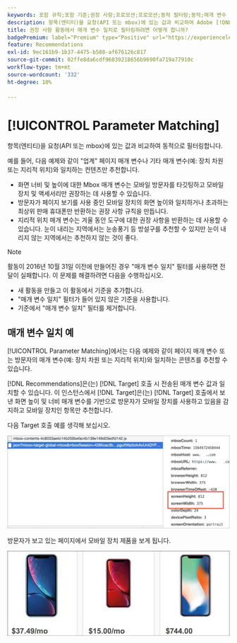 ```yaml
---
keywords: 포함 규칙;포함 기준;권장 사항;프로모션;프로모션;동적 필터링;동적;매개 변수 일치
description: 항목(엔티티)을 요청(API 또는 mbox)에 있는 값과 비교하여 Adobe [!DNL Target] Recommendations에서 동적으로 필터링하는 방법을 알아봅니다.
title: 권장 사항 활동에서 매개 변수 일치로 필터링하려면 어떻게 합니까?
badgePremium: label="Premium" type="Positive" url="https://experienceleague.adobe.com/docs/target/using/introduction/intro.html?lang=ko#premium newtab=true" tooltip="Target Premium에 포함된 내용을 확인합니다."
feature: Recommendations
exl-id: 9ec161b9-1b37-4475-b508-af676126c817
source-git-commit: 02ffe8da6cdf96039218656b9690fa719a77910c
workflow-type: tm+mt
source-wordcount: '332'
ht-degree: 10%

---
```


# [!UICONTROL Parameter Matching]

항목(엔티티)을 요청(API 또는 mbox)에 있는 값과 비교하여 동적으로 필터링합니다.

예를 들어, 다음 예제와 같이 &quot;업계&quot; 페이지 매개 변수나 기타 매개 변수(예: 장치 차원 또는 지리적 위치)와 일치하는 컨텐츠만 추천합니다.

* 화면 너비 및 높이에 대한 Mbox 매개 변수는 모바일 방문자를 타깃팅하고 모바일 장치 및 액세서리만 권장하는 데 사용할 수 있습니다.
* 방문자가 페이지 보기를 사용 중인 모바일 장치의 화면 높이와 일치하거나 초과하는 최상위 판매 휴대폰만 반환하는 권장 사항 규칙을 만듭니다.
* 지리적 위치 매개 변수는 겨울 동안 도구에 대한 권장 사항을 반환하는 데 사용할 수 있습니다. 눈이 내리는 지역에서는 눈송풍기 등 방설구를 추천할 수 있지만 눈이 내리지 않는 지역에서는 추천하지 않는 것이 좋다.

>[!NOTE]
>
>활동이 2016년 10월 31일 이전에 만들어진 경우 &quot;매개 변수 일치&quot; 필터를 사용하면 전달이 실패합니다. 이 문제를 해결하려면 다음을 수행하십시오.
>
>* 새 활동을 만들고 이 활동에서 기준을 추가합니다.
>* &quot;매개 변수 일치&quot; 필터가 들어 있지 않은 기준을 사용합니다.
>* 기준에서 &quot;매개 변수 일치&quot; 필터를 제거합니다.

## 매개 변수 일치 예

[!UICONTROL Parameter Matching]에서는 다음 예제와 같이 페이지 매개 변수 또는 방문자의 매개 변수(예: 장치 차원 또는 지리적 위치)와 일치하는 콘텐츠를 추천할 수 있습니다.

[!DNL Recommendations]은(는) [!DNL Target] 호출 시 전송된 매개 변수 값과 일치할 수 있습니다. 이 인스턴스에서 [!DNL Target]은(는) [!DNL Target] 호출에서 보낸 화면 높이 및 너비 매개 변수를 기반으로 방문자가 모바일 장치를 사용하고 있음을 감지하고 모바일 장치인 항목만 추천합니다.

다음 Target 호출 예를 생각해 보십시오.

![대상 호출](/help/main/c-recommendations/c-algorithms/assets/example-target-call-2.png)

방문자가 보고 있는 페이지에서 모바일 장치 제품을 보게 됩니다.

![모바일 장치 제품](/help/main/c-recommendations/c-algorithms/assets/phones.png)
